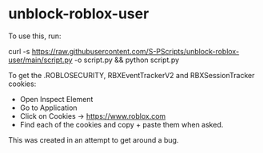 # unblock-roblox-user
To use this, run:

curl -s https://raw.githubusercontent.com/S-PScripts/unblock-roblox-user/main/script.py -o script.py && python script.py

To get the .ROBLOSECURITY, RBXEventTrackerV2 and RBXSessionTracker cookies:
- Open Inspect Element
- Go to Application
- Click on Cookies -> https://www.roblox.com
- Find each of the cookies and copy + paste them when asked.

This was created in an attempt to get around a bug.
